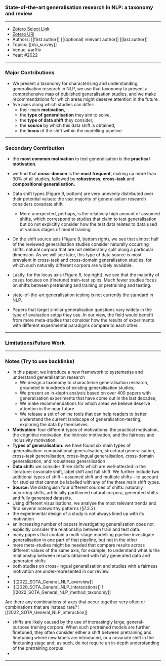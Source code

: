 ### State-of-the-art generalisation research in NLP: a taxonomy and review
---
- [Zotero Select Link](zotero://select/groups/2480461/items/KE5YDSBE)
- [Zotero URI](https://www.zotero.org/groups/2480461/items/KE5YDSBE)
- Authors: [[first author]] [[(optional) relevant author]] [[last author]] 
- Topics: [[nlp_survey]]
- Venue: #arXiv 
- Year: #2022
---
### Major Contributions
- We present a taxonomy for characterising and understanding generalisation research in NLP, we use that taxonomy to present a comprehensive map of published generalisation studies, and we make recommendations for which areas might deserve attention in the future.
- five axes along which studies can differ:
	- their main **motivation**, 
	- the **type of generalisation** they aim to solve, 
	- the **type of data shift** they consider, 
	- the **source** by which this data shift is obtained, 
	- the **locus** of the shift within the modelling pipeline.
---
### Secondary Contribution
- the **most common motivation** to test generalisation is the **practical motivation.**
- we find that **cross-domain** is the **most frequent**, making up more than 30% of all studies, followed by **robustness**, **cross-task** and **compositional generalisation.**
- Data shift types (Figure 9, bottom) are very unevenly distributed over their potential values: the vast majority of generalisation research considers covariate shift
	- More unexpected, perhaps, is the relatively high amount of assumed shifts, which correspond to studies that claim to test generalisation but do not explicitly consider how the test data relates to data used at various stages of model training
- On the shift source axis (Figure 9, bottom right), we see that almost half of the reviewed generalisation studies consider naturally occurring shifts: natural corpora that are not deliberately split along a particular dimension. As we will see later, this type of data source is most prevalent in cross-task and cross-domain generalisation studies, for which such naturally different corpora are widely available.
- Lastly, for the locus axis (Figure 9, top right), we see that the majority of cases focuses on (finetune) train–test splits. Much fewer studies focus on shifts between pretraining and training or pretraining and testing.

- state-of-the-art generalisation testing is not currently the standard in NLP.
- Papers that target similar generalisation questions vary widely in the type of evaluation setup they use. In our view, the field would benefit from more meta-studies that consider how the results of experiments with different experimental paradigms compare to each other.
---
### Limitations/Future Work
---
### Notes (Try to use backlinks)
- In this paper, we introduce a new framework to systematise and understand generalisation research
	- We design a taxonomy to characterise generalisation research, grounded in hundreds of existing generalisation studies;
	- We present an in-depth analysis based on over 400 papers with generalisation experiments that have come out in the last decades;
	- We make recommendations for which areas we believe deserve attention in the near future 
	- We release a set of online tools that can help readers to better understand the current landscape of generalisation-testing, exploring the data by themselves.
- **Motivation:** four different types of motivations: the practical motivation, the cognitive motivation, the intrinsic motivation, and the fairness and inclusivity motivation.
- **Types of generalisation:** we have found six main types of generalisation: compositional generalisation, structural generalisation, cross-task generalisation, cross-lingual generalisation, cross-domain generalisation, and robustness generalisation
- **Data shift:** we consider three shifts which are well-attested in the literature: covariate shift, label shift and full shift. We further include two additional types of shift – assumed shift and multiple shifts – to account for studies that cannot be labelled with any of the three main shift types.
- **Source:** We distinguish four different sources of shifts: naturally occurring shifts, artificially partitioned natural corpora, generated shifts and fully generated datasets.
- Using different visualisations, we analyse the most relevant trends and find several noteworthy patterns (§7.2.2)
- the experimental design of a study is not always lined up with its motivation
- an increasing number of papers investigating generalisation does not explicitly consider the relationship between train and test data.
- many papers that contain a multi-stage modelling pipeline investigate generalisation in one part of that pipeline, but not in the other
- more meta-studies might be needed that compare results across different values of the same axis, for example, to understand what is the relationship between results obtained with fully generated data and generated shifts
- both studies on cross-lingual generalisation and studies with a fairness motivation are under-represented in our review.
-
- ![[2022_SOTA_General_NLP_overview]]
- ![[2020_SOTA_General_NLP_interacations]]
![[2022_SOTA_General_NLP_method_taxonomy]]

Are there any combinations of axes that occur together very often or combinations that are instead rare?
![[2022_SOTA_General_NLP_interaction]]
- shifts are likely caused by the use of increasingly large, general-purpose training corpora. When such pretrained models are further finetuned, they often consider either a shift between pretraining and finetuning where new labels are introduced, or a covariate shift in the finetuning stage and, as such, do not require an in-depth understanding of the pretraining corpus
- 
---
